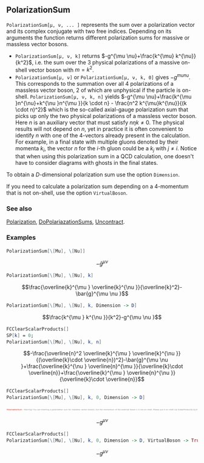 ## PolarizationSum

`PolarizationSum[μ, ν, ... ]` represents the sum over a polarization vector and its complex conjugate with two free indices. Depending on its arguments the function returns different polarization sums for massive or massless vector bosons.

- `PolarizationSum[μ, ν, k]` returns $-g^{\mu \nu}+\frac{k^{\mu} k^{\nu}}{k^2}$, i.e. the sum over the 3 physical polarizations of a massive on-shell vector boson with $m = k^2$.
- `PolarizationSum[μ, ν]` or `PolarizationSum[μ, ν, k, 0]` gives $-g^{mu nu }$. This corresponds to the summation over all $4$ polarizations of a massless vector boson, $2$ of which are unphysical if the particle is on-shell.
`PolarizationSum[μ, ν, k, n]` yields $-g^{\mu \nu}+\frac{k^{\mu }n^{\nu}+k^{\nu }n^{\mu }}{k \cdot n} - \frac{n^2 k^{\mu}k^{\nu}}{(k \cdot n)^2}$ which is the so-called axial-gauge polarization sum that picks up only the two physical polarizations of a massless vector boson. Here $n$ is an auxiliary vector that must satisfy $n \eta k \neq 0$. The physical results will not depend on $n$, yet in practice it is often convenient to 
identify $n$ with one of the 4-vectors already present in the calculation. For example, in a final state with multiple gluons denoted by their momenta $k_i$, the vector $n$ for the $i$-th gluon could be a $k_j$ with $j \neq i$. Notice that when using this polarization sum in a QCD calculation, one doesn't have to consider diagrams with ghosts in the final states.

To obtain a $D$-dimensional polarization sum use the option `Dimension`.

If you need to calculate a polarization sum depending on a 4-momentum that is not on-shell, use the option `VirtualBoson`.

### See also

[Polarization](Polarization), [DoPolariazationSums](DoPolariazationSums), [Uncontract](Uncontract).

### Examples

```mathematica
PolarizationSum[\[Mu], \[Nu]]
```

$$-\bar{g}^{\mu \nu }$$

```mathematica
PolarizationSum[\[Mu], \[Nu], k]
```

$$\frac{\overline{k}^{\mu } \overline{k}^{\nu }}{\overline{k}^2}-\bar{g}^{\mu \nu }$$

```mathematica
PolarizationSum[\[Mu], \[Nu], k, Dimension -> D]
```

$$\frac{k^{\mu } k^{\nu }}{k^2}-g^{\mu \nu }$$

```mathematica
FCClearScalarProducts[]
SP[k] = 0;
PolarizationSum[\[Mu], \[Nu], k, n]
```

$$-\frac{\overline{n}^2 \overline{k}^{\mu } \overline{k}^{\nu }}{(\overline{k}\cdot \overline{n})^2}-\bar{g}^{\mu \nu }+\frac{\overline{k}^{\nu } \overline{n}^{\mu }}{\overline{k}\cdot \overline{n}}+\frac{\overline{k}^{\mu } \overline{n}^{\nu }}{\overline{k}\cdot \overline{n}}$$

```mathematica
FCClearScalarProducts[]
PolarizationSum[\[Mu], \[Nu], k, 0, Dimension -> D]
```

![13n3qjjcr6x0f](img/13n3qjjcr6x0f.svg)

$$-g^{\mu \nu }$$

```mathematica
FCClearScalarProducts[]
PolarizationSum[\[Mu], \[Nu], k, 0, Dimension -> D, VirtualBoson -> True]
```

$$-g^{\mu \nu }$$